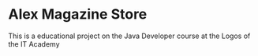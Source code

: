 # Alex Magazine Store 
This is a educational project on the Java Developer course at the Logos of the IT Academy

